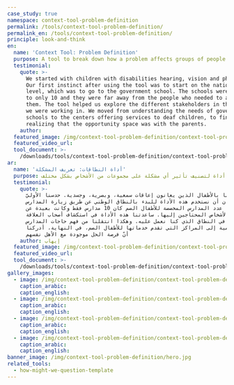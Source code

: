 ```yaml
---
case_study: true
namespace: context-tool-problem-definition
permalink: /tools/context-tool-problem-definition/
permalink_en: /tools/context-tool-problem-definition/
principle: look-and-think
en:
  name: 'Context Tool: Problem Definition'
  purpose: A tool to break down how a problem affects groups of people differently.
  testimonial:
    quote: >-
      We started with children with disabilities hearing, vision and physical.
      Our first instinct after using the tool was to start on the national
      level, which was to go to the government school. The schools were limited
      to only 10 and they were far away from the people who needed to access
      them. The tool helped us explore the different stakeholders in the context
      we were working in. We moved from understanding the needs of government
      schools to the centers offering services to deaf children, to finally
      realizing that the opportunity space was with the parents.
    author:
  featured_image: /img/context-tool-problem-definition/context-tool-problem-definition-en.jpg
  featured_video_url:
  tool_document: >-
    /downloads/tools/context-tool-problem-definition/context-tool-problem-definition-en.pdf
ar:
  name: 'أداة النطاقات: تعريف المشكلة'
  purpose: إيجاد أداة لتصنيف تأثير أي مشكلة على مجموعات من الأشخاص بشكل مختلف.
  testimonial:
    quote: >-
      بدأنا بالأطفال الذين يعانون إعاقات سمعية، وبصرية، وجسدية. حدسنا الأوليّ
      كان أن نستخدم هذه الأداة للبدء بالنطاق الوطني عن طريق زيارة المدارس
      الحكومية. عدد المدارس المخصصة للأطفال الصم كان 10 مدارس فقط وكانت بعيدة عن
      الأشخاص المحتاجين إليها. ساعدتنا هذه الأداة في استكشاف أصحاب العلاقة
      المتنوعين في النطاق الذي كنا نعمل عليه. وهكذا انتقلنا من فهم حاجات المدارس
      الحكومية إلى المراكز التي تقدم خدماتها للأطفال الصم، في النهاية، أدركنا
      أنّ فرصة الحل موجودة مع الأهل نفسهم
    author: إيهاب
  featured_image: /img/context-tool-problem-definition/context-tool-problem-definition-ar.jpg
  featured_video_url:
  tool_document: >-
    /downloads/tools/context-tool-problem-definition/context-tool-problem-definition-ar.pdf
gallery_images:
  - image: /img/context-tool-problem-definition/context-tool-problem-definition1.jpg
    caption_arabic:
    caption_english:
  - image: /img/context-tool-problem-definition/context-tool-problem-definition4.jpg
    caption_arabic:
    caption_english:
  - image: /img/context-tool-problem-definition/context-tool-problem-definition5.jpg
    caption_arabic:
    caption_english:
  - image: /img/context-tool-problem-definition/context-tool-problem-definition6.jpg
    caption_arabic:
    caption_english:
banner_image: /img/context-tool-problem-definition/hero.jpg
related_tools:
  - how-might-we-question-template
---
```


